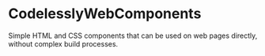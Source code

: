 # CodelesslyWebComponents
Simple HTML and CSS components that can be used on web pages directly, without complex build processes. 

